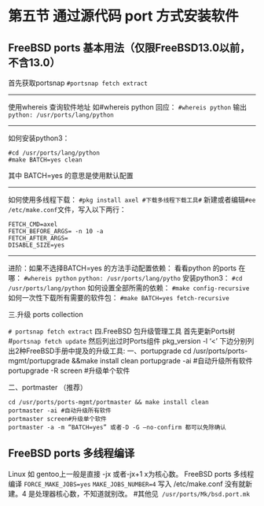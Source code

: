 # 第五节 通过源代码 port 方式安装软件

## FreeBSD ports 基本用法（仅限FreeBSD13.0以前，不含13.0） <a href="freebsdports-ji-ben-yong-fa" id="freebsdports-ji-ben-yong-fa"></a>

首先获取portsnap
`#portsnap fetch extract`

***

使用whereis 查询软件地址
如#whereis python 回应：
`#whereis python`
输出
`python: /usr/ports/lang/python`

***

如何安装python3：
```
#cd /usr/ports/lang/python
#make BATCH=yes clean
```
其中 BATCH=yes 的意思是使用默认配置

***

如何使用多线程下载：
`#pkg install axel #下载多线程下载工具#`
新建或者编辑`#ee /etc/make.conf`文件，写入以下两行：
```
FETCH_CMD=axel
FETCH_BEFORE_ARGS= -n 10 -a
FETCH_AFTER_ARGS=
DISABLE_SIZE=yes
```
***

进阶：如果不选择BATCH=yes 的方法手动配置依赖：
看看python 的ports 在哪：
`#whereis python`
`python: /usr/ports/lang/pytho`
安装python3：
`#cd /usr/ports/lang/python`
如何设置全部所需的依赖：
`#make config-recursive`
如何一次性下载所有需要的软件包：
`#make BATCH=yes fetch-recursive`

三.升级 ports collection

`# portsnap fetch extract`
四.FreeBSD 包升级管理工具
首先更新Ports树
\#`portsnap fetch update`
然后列出过时Ports组件
pkg\_version -l ‘<’
下边分别列出2种FreeBSD手册中提及的升级工具:
一、portupgrade
cd /usr/ports/ports-mgmt/portupgrade &&make install clean
portupgrade -ai #自动升级所有软件
portupgrade -R screen #升级单个软件

二、portmaster （推荐）
```
cd /usr/ports/ports-mgmt/portmaster && make install clean
portmaster -ai #自动升级所有软件
portmaster screen#升级单个软件
portmaster -a -m “BATCH=yes” 或者-D -G –no-confirm 都可以免除确认
```
## FreeBSD ports 多线程编译

Linux 如 gentoo上一般是直接 -jx 或者-jx+1 x为核心数。
FreeBSD ports 多线程编译
`FORCE_MAKE_JOBS=yes`
`MAKE_JOBS_NUMBER=4`
写入 /etc/make.conf
没有就新建。4 是处理器核心数，不知道就别改。
#其他见` /usr/ports/Mk/bsd.port.mk`
